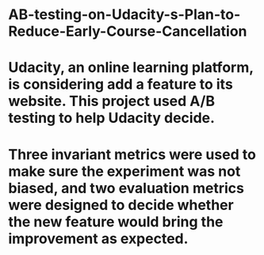 # AB-testing-on-Udacity-s-Plan-to-Reduce-Early-Course-Cancellation
# Udacity, an online learning platform, is considering add a feature to its website. This project used A/B testing to help Udacity decide. 
# Three invariant metrics were used to make sure the experiment was not biased, and two evaluation metrics were designed to decide whether the new feature would bring the improvement as expected. 
